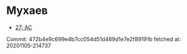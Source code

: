 # Мухаев
- [27: AC](27.md)

Commit: 472b4e9c699e4b7cc054d51d489d1e7e2f89191b
 fetched at: 20201105-214737
